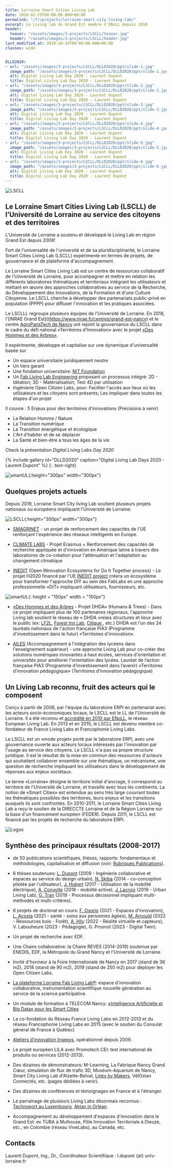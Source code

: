 ```yaml
---
title: Lorraine Smart Cities Living Lab
date: 2018-02-25T00:00:00.000+00:00
permalink: "/fr/projects/lorraine-smart-city-living-lab/"
excerpt: Le Living lab du Grand Est membre d'ENoLL depuis 2010
header:
  teaser: "/assets/images/3-projects/LSCLL/teaser.jpg"
  header: "/assets/images/3-projects/LSCLL/header.jpg"
last_modified_at: 2018-10-24T00:00:00.000+00:00
classes: wide


DLLD2020:
- url: "/assets/images/3-projects/LSCLL/DLLD2020/ppt/slide-1.jpg"
  image_path: "/assets/images/3-projects/LSCLL/DLLD2020/ppt/slide-1.jpg"
  alt: Digital Living Lab Day 2020 - Laurent Dupont
  title: Digital Living Lab Day 2020 - Laurent Dupont
- url: "/assets/images/3-projects/LSCLL/DLLD2020/ppt/slide-2.jpg"
  image_path: "/assets/images/3-projects/LSCLL/DLLD2020/ppt/slide-2.jpg"
  alt: Digital Living Lab Day 2020 - Laurent Dupont
  title: Digital Living Lab Day 2020 - Laurent Dupont
- url: "/assets/images/3-projects/LSCLL/DLLD2020/ppt/slide-3.jpg"
  image_path: "/assets/images/3-projects/LSCLL/DLLD2020/ppt/slide-3.jpg"
  alt: Digital Living Lab Day 2020 - Laurent Dupont
  title: Digital Living Lab Day 2020 - Laurent Dupont
- url: "/assets/images/3-projects/LSCLL/DLLD2020/ppt/slide-4.jpg"
  image_path: "/assets/images/3-projects/LSCLL/DLLD2020/ppt/slide-4.jpg"
  alt: Digital Living Lab Day 2020 - Laurent Dupont
  title: Digital Living Lab Day 2020 - Laurent Dupont
- url: "/assets/images/3-projects/LSCLL/DLLD2020/ppt/slide-5.jpg"
  image_path: "/assets/images/3-projects/LSCLL/DLLD2020/ppt/slide-5.jpg"
  alt: Digital Living Lab Day 2020 - Laurent Dupont
  title: Digital Living Lab Day 2020 - Laurent Dupont
- url: "/assets/images/3-projects/LSCLL/DLLD2020/ppt/slide-6.jpg"
  image_path: "/assets/images/3-projects/LSCLL/DLLD2020/ppt/slide-6.jpg"
  alt: Digital Living Lab Day 2020 - Laurent Dupont
  title: Digital Living Lab Day 2020 - Laurent Dupont        
---
```

![LSCLL](/assets/images/3-projects/LSCLL/bandeau.png)

## Le Lorraine Smart Cities Living Lab (LSCLL) de l’Université de Lorraine au service des citoyens et des territoires

L'Université de Lorraine a soutenu et développé le Living Lab en région Grand Est depuis 2008!  

Fort de l'universalité de l'université et de sa pluridisciplinarité, le Lorraine Smart Cities Living Lab (LSCLL) expérimente en termes de projets, de gouvernance et de plateforme d'accompagnement.  

Le Lorraine Smart Cities Living Lab est un centre de ressources collaboratif de l'Université de Lorraine, pour accompagner et mettre en relation les différents laboratoires thématiques et territoriaux intégrant les utilisateurs et mettant en œuvre des approches collaboratives au service de la Recherche, du Développement des Innovations, de la Formation et d'une Culture Citoyenne. Le LSCLL cherche à développer des partenariats public-privé en population (PPPP) pour diffuser l'innovation et les pratiques associées.

Le LSCLLL regroupe plusieurs équipes de l'Université de Lorraine. En 2018, l'[INRAE ​​Grand Est]((https://www.inrae.fr/centres/grand-est-nancy) et le centre [AgroParisTech de Nancy](http://www2.agroparistech.fr/Centre-de-Nancy-733.html) ont rejoint la gouvernance du LSCLL dans le cadre du défi national «Territoires d'Innovation» avec le projet [«Des Hommes et des Arbres»](https://www.deshommesetdesarbres.org/).

Il expérimente, développe et capitalise sur une dynamique d'universalité basée sur

+ Un espace universitaire juridiquement neutre
+ Un tiers garant
+ Une fondation universitaire: [NIT Foundation](http://fondation-nit.univ-lorraine.fr/)
+ Un [Fab Living Lab Engineering](http://lf2l.fr/concept/) proposant un processus intégré: 2D - Idéation; 3D - Matérialisation; Test 4D par utilisation
+ Ingénierie Open Citizen Labs, pour: Faciliter l'accès aux lieux où les utilisateurs et les citoyens sont présents; Les impliquer dans toutes les étapes d'un projet  

Il couvre : 5 Enjeux pour des territoires d’innovations (Précisions à venir)

* La Relation Homme / Nature
* La Transition numérique
* La Transition énergétique et écologique
* L'Art d’habiter et de se déplacer
* La Santé et bien-être à tous les âges de la vie  

Check la présentation *Digital Living Labs Day 2020* 


{% include gallery  id="DLLD2020" caption="Digital Living Lab Days 2020 - Laurent Dupont" %} {: .text-right}



![smartUL](/assets/images/3-projects/LSCLL/smartUL.png){:height="300px" width="300px"}  
## Quelques projets actuels 

Depuis 2019, Lorraine Smart City living Lab soutient plusieurs projets nationaux ou européens impliquant l'Université de Lorraine:

![LSCLL](/assets/images/3-projects/LSCLL/eu.png){:height="300px" width="300px"} 
 
+ [SMAGRINET](https://www.smagrinet.eu/) - un projet de renforcement des capacités de l'UE renforçant l'expérience des réseaux intelligents en Europe.

+ [CLIMATE LABS](https://erpi.univ-lorraine.fr/projects/Climatelabs/) - Projet Erasmus + Renforcement des capacités de recherche appliquée et d'innovation en Amérique latine à travers des laboratoires de co-création pour l'atténuation et l'adaptation au changement climatique

+ [INEDIT](https://erpi.univ-lorraine.fr/projects/INEDIT/) (Open INnovation Ecosystems for Do It Together process) - Le projet H2020 financé par l'UE [INEDIT project](https://www.inedit-project.eu/project/) créera un écosystème pour transformer l'approche DIY au sein des FabLabs en une approche professionnelle «DIT» impliquant utilisateurs, fournisseurs, etc.


![smartUL](/assets/images/3-projects/LSCLL/marianne.png){: height = "150px" width = "150px"}
 
+ [«Des Hommes et des Arbres](https://www.deshommesetdesarbres.org/) - Projet DHDA» (Humans & Trees) - Dans ce projet impliquant plus de 100 partenaires régionaux, l'approche Living lab soutient le réseau de « DHDA »relais structures et lieux avec le public (ex: [LF2L](http://lf2l.fr/), [Forest Inn Lab](https://factuel.univ-lorraine.fr/node/13837), [Citique ](https://www.citique.fr/), etc.) DHDA est l'un des 24 lauréats nationaux de l'action française PIA3 (Programme d'investissement dans le futur) «Territoires d'innovation».  

+ [AILES](https://erpi.univ-lorraine.fr/projects/Ailes/) (Accompagnement à l'intégration des lycéens dans l'enseignement supérieur) - une approche Living Lab pour co-créer des solutions numériques innovantes à haut écoles, services d'orientation et universités pour améliorer l'orientation des lycées. Lauréat de l’action française PIA3 (Programme d’investissement dans l’avenir) «Territoires d’innovation pédagogique» (Territoires d’innovation pédagogique)

## Un Living Lab reconnu, fruit des acteurs qui le composent

Conçu à partir de 2008, par l'équipe du laboratoire ERPI en partenariat avec les acteurs socio-économiques locaux, le LSCLL est le LL de l'Université de Lorraine. Il a été reconnu et [accrédité en 2010 par ENoLL](https://enoll.org/network/living-labs/?livinglab=lorraine-smart-cities-living-lab), le réseau European Living Lab. En 2013 et en 2015, le LSCLL est devenu membre co-fondateur de France Living Labs et Francophonie Living Labs.

Le LSCLL est un «mode projet» porté par le laboratoire ERPI, avec une gouvernance ouverte aux acteurs locaux intéressés par l'innovation par l'usage au service des citoyens. Le LSCLL n'a pas sa propre structure juridique. Il est le résultat de la mise en commun des ressources d'acteurs qui souhaitent collaborer ensemble sur une thématique, un mécanisme, une question de recherche impliquant les utilisateurs dans le développement de réponses aux enjeux sociétaux.

Le terme «Lorraine» désigne le territoire initial d'ancrage, il correspond au territoire de l'Université de Lorraine, et travaille avec tous les continents.
La notion de «Smart Cities» est entendue au sens très large couvrant toutes les thématiques possibles des territoires, leurs enjeux et les transitions auxquels ils sont confrontés.
En 2010-2011, le Lorraine Smart Cities Living Lab a reçu le soutien de la DIRECCTE Lorraine et de la Région Lorraine sur la base d'un financement européen (FEDER). Depuis 2011, le LSCLL est financé par les projets de recherche du laboratoire ERPI.  

![Logos](/assets/images/3-projects/LSCLL/bandeaulogo.png)  


## Synthèse des principaux résultats (2008-2017)

+ de 50 publications scientifiques, thèses, rapports: fondamentaux et méthodologies, capitalisation et diffusion (voir: [Rubriques Publications](http://lf2l.fr/publications/)).  

+ 6 thèses soutenues: [L. Dupont](http://www.theses.fr/2009INPL069N) (2009 - Ingénierie collaborative et espaces au service du design urbain), [N. Skiba](http://www.theses.fr/2014LORR0027) (2014 - co-conception pilotée par l'utilisateur), [J. Hubert](http://www.theses.fr/2017LORR0083) (2017 - Utilisation de la mobilité électrique), [A. Convolte](http://www.theses.fr/2018LORR0243) (2018 - mobilité active), [J. Lacroix](http://www.theses.fr/2019LORR0185) (2019 - Urban Living Lab), [G. Tran](http://www.theses.fr/2019LORR0168) (2019 - Processus décisionnel impliquant multi-méthodes et multi-critères).  

+ 6 projets de doctorat en cours: [F. Osorio](https://erpi.univ-lorraine.fr/people/Ferney-Osorio/) (2021 - Espaces d'innovation), [L. Acosta](https://erpi.univ-lorraine.fr/people/Linda-Acosta/) (2021 - santé - soins aux personnes âgées), [M. Arnould](https://erpi.univ-lorraine.fr/people/Maxence-Arnould/) (2022 - Ressources bois - Forêt), [A. Hily](https://erpi.univ-lorraine.fr/people/Anaelle-Hily/) (2022 - Réalité virtuelle et capteurs), V. Labouheure (2023 - Pédagogie), G. Prosnot (2023 - Digital Twin).  

+ Un projet de recherche avec EDF.  

+ Une Chaire collaborative: la Chaire REVES (2014-2019) soutenue par ENEDIS, EDF, la Métropole du Grand Nancy et l'Université de Lorraine.  

+ Invité d'honneur à la Foire Internationale de Nancy en 2017 (stand de 36 m2), 2018 (stand de 90 m2), 2019 (stand de 250 m2) pour déployer les Open Citizen Labs. 

+ [La plateforme Lorraine Fab Living Lab®](https://www.lf2l.fr): espace d'innovation collaborative, instrumentation scientifique nouvelle génération au service de la science participative.

+ Un module de formation à TELECOM Nancy: [«Intelligence Artificielle et Big Data» pour les Smart Cities](http://iamd-mom.telecomnancy.univ-lorraine.fr/)

+ La co-fondation du Réseau France Living Labs en 2012-2013 et du réseau Francophonie Living Labs en 2015 (avec le soutien du Consulat général de France à Québec)  

+ [Ateliers d'innovation Ingexys](http://masterprojter.wixsite.com/lesaiu), opérationnel depuis 2009.  

+ Le projet européen LILA avec Promotech CEI: test international de produits ou services (2012-2013).  

+ Des dizaines de démonstrateurs: M-Learning, La Fabrique Nancy Grand Cœur, simulation de flux de trafic 3D, Muséum-Aquarium de Nancy, Smart City Living Lab d'Alzette-Belval, [Linky by Makers](http://linkybymakers.fr/en-anglais/), VélOstan Connectés, etc. (pages dédiées à venir).  

+ Des dizaines de conférences et témoignages en France et à l'étranger.  

+ Le parrainage de plusieurs Living Labs désormais reconnus : [Technoport au Luxembourg](https://enoll.org/network/living-labs/?livinglab=technoport-living-lab-luxembourg), [Aktan in Orléan](https://aktan.fr/living-lab/).  

+ Accompagnement au développement d'espaces d'innovation dans le Grand Est: ex TUBA à Mulhouse, Pôle Innovation Territoriale à Dieuze, etc., en Colombie (réseau ViveLabs), au Canada, etc.  


## Contacts

Laurent Dupont, Ing., Dr., Coordinateur Scientifique : l.dupont {at} univ-lorraine.fr